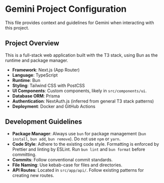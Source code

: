 # Gemini Project Configuration

This file provides context and guidelines for Gemini when interacting with this project.

## Project Overview

This is a full-stack web application built with the T3 stack, using Bun as the runtime and package manager.

- **Framework**: Next.js (App Router)
- **Language**: TypeScript
- **Runtime**: Bun
- **Styling**: Tailwind CSS with PostCSS
- **UI Components**: Custom components, likely in `src/components/ui`.
- **Database ORM**: Prisma
- **Authentication**: NextAuth.js (inferred from general T3 stack patterns)
- **Deployment**: Docker and GitHub Actions

## Development Guidelines

- **Package Manager**: Always use `bun` for package management (`bun install`, `bun add`, `bun remove`). Do not use `npm` or `yarn`.
- **Code Style**: Adhere to the existing code style. Formatting is enforced by Prettier and linting by ESLint. Run `bun lint` and `bun format` before committing.
- **Commits**: Follow conventional commit standards.
- **File Naming**: Use kebab-case for files and directories.
- **API Routes**: Located in `src/app/api/`. Follow existing patterns for creating new routes.
